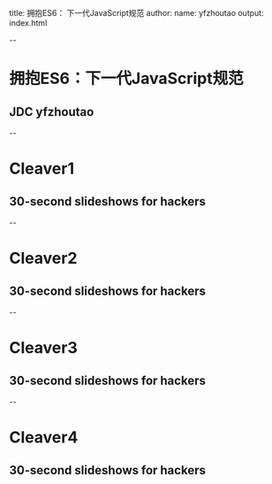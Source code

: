title: 拥抱ES6： 下一代JavaScript规范
author:
  name: yfzhoutao
output: index.html

--

# 拥抱ES6：下一代JavaScript规范
## JDC yfzhoutao

--

# Cleaver1
## 30-second slideshows for hackers

--

# Cleaver2
## 30-second slideshows for hackers

--

# Cleaver3
## 30-second slideshows for hackers

--

# Cleaver4
## 30-second slideshows for hackers